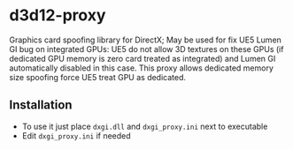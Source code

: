 # d3d12-proxy
Graphics card spoofing library for DirectX;
May be used for fix UE5 Lumen GI bug on integrated GPUs:
UE5 do not allow 3D textures on these GPUs
(if dedicated GPU memory is zero card treated as integrated)
and Lumen GI automatically disabled in this case.
This proxy allows dedicated memory size spoofing force UE5 treat GPU as dedicated.

## Installation
* To use it just place `dxgi.dll` and `dxgi_proxy.ini` next to executable
* Edit `dxgi_proxy.ini` if needed
